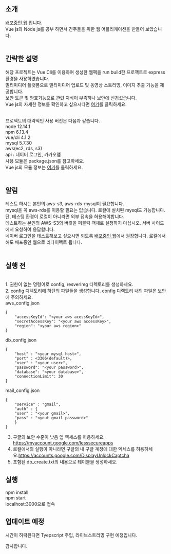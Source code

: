 <h2>소개</h2>
<a href="http://54.180.93.116/">배포중인 웹</a> 입니다.<br>
Vue js와 Node js를 공부 하면서 견주들을 위한 웹 어플리케이션을 만들어 보았습니다.<br><br>

<h2>간략한 설명</h2>
해당 프로젝트는 Vue Cli를 이용하여 생성한 웹팩을 run build한 프로젝트로 express 환경을 사용하였습니다.<br>
멀티미디어 플랫폼으로 멀티미디어 업로드 및 동영상 스트리밍, 이미지 추출 기능을 제공합니다.<br>
보안 토큰 및 암호기능으로 관련 지식이 부족하나 보안에 신경섰습니다.<br>
Vue js의 자세한 정보를 확인하고 싶으시다면 <a href="https://github.com/SangkyuGoodboyYesDoitsgoi/HappyPuppy-vue">여기</a>를 클릭하세요. <br><br>

프로젝트의 대략적인 사용 버전은 다음과 같습니다.<br>
node 12.14.1<br>
npm 6.13.4<br>
vue/cli 4.1.2<br>
mysql 5.7.30<br>
aws(ec2, rds, s3)<br>
api : 네이버 로그인, 카카오맵<br>
사용 모듈은 package.json를 참고하세요.<br>
Vue js의 모듈 정보는 <a href="https://github.com/SangkyuGoodboyYesDoitsgoi/HappyPuppy-vue/blob/master/package.json">여기</a>를 클릭하세요. <br><br>

<h2>알림</h2>
테스트 하시는 본인의 aws-s3, aws-rds-mysql이 필요합니다.<br>
mysql을 꼭 aws-rds를 이용할 필요는 없습니다. 로컬에 설치된 mysql도 가능합니다.
단, 테스팅 환경이 로컬이 아니라면 외부 접속을 허용해야합니다.<br>
테스트하는 본인의 AWS-S3의 버킷을 퍼블릭 객체로 설정하지 마십시오. 서버 사이드에서 요청하여 응답합니다.<br>
네이버 로그인을 테스트해보고 싶으시면 되도록 <a href="http://54.180.93.116/">배포중인 웹</a>에서 권장합니다. 로컬에서해도 배포중인 웹으로 리다이렉트 됩니다.<br><br>

<h2>실행 전</h2><br>
1. 권한이 없는 명령어로 config, resverImg 디렉토리를 생성하세요.<br>
2. config 디렉토리에 하단의 파일들을 생성합니다. config 디렉토리 내의 파일은 보안에 주의하세요.<br>
aws_config.json

	{
	    "accessKeyId": "<your aws acessKeyId>",	
	    "secretAccessKey": "<your aws accessKey>",	
	    "region": "<your aws region>"	
	}
	
db_config.json

	{
	    "host" : "<your mysql host>",	
	    "port" : <3306(default)>,	
	    "user" : "<your user>",   	
	    "password": "<your password>",	
	    "database": "<your database>",	
	    "connectionLimit": 30	
	}


mail_config.json

	{
	    "service" : "gmail",	
	    "auth" : {
		"user" : "<your gmail>",		
		"pass" : "<yout gmail password>"		
	    }
	}


3. 구글의 보안 수준이 낮음 앱 엑세스를 허용하세요. https://myaccount.google.com/lesssecureapps <br>
4. 로컬에서의 실행이 아니라면 구글의 내 구글 계정에 대한 엑세스를 허용하세요.https://accounts.google.com/DisplayUnlockCaptcha <br>
5. 포함된 db_create.txt의 내용으로 테이블을 생성하세요. <br>

<h2>실행</h2>
npm install<br>
npm start<br>
localhost:3000으로 접속<br>

<h2>업데이트 예정</h2>
시간이 허락된다면 Tyepscript 주입, 라이브스트리밍 구현 예정입니다.<br>

감사합니다.
